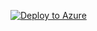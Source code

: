 [![Deploy to Azure](https://aka.ms/deploytoazurebutton)](https://portal.azure.com/#create/Microsoft.Template/uri/https://raw.githack.com/thiagogbeier/flask_azure_app/main/azuredeploy.json)
